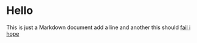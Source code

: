 # Hello
This is just a Markdown document
add a line
and another
this should [fail i hope](/link/to/nowhere.md)
